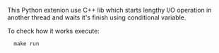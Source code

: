 This Python extenion use C++ lib which starts lengthy I/O operation in another thread and waits it's finish using conditional variable.

To check how it works execute:

```
  make run
```
